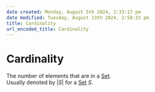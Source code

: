 ```yaml
---  
date created: Monday, August 5th 2024, 2:33:17 pm  
date modified: Tuesday, August 13th 2024, 2:58:33 pm  
title: Cardinality  
url_encoded_title: Cardinality  
---  
```

# Cardinality  
The number of elements that are in a [Set](./Set.md).  
Usually denoted by $|S|$ for a [Set](./Set.md) $S$.